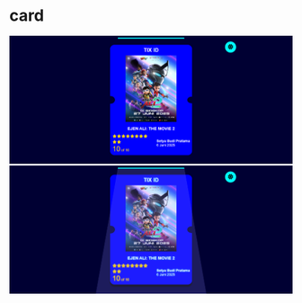 # card
![card](https://raw.githubusercontent.com/setyabudipratama/component/main/gambar/card17.png)
![card](https://raw.githubusercontent.com/setyabudipratama/component/main/gambar/card17(2).png)
